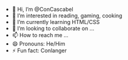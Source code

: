 - 👋 Hi, I’m @ConCascabel
- 👀 I’m interested in reading, gaming, cooking
- 🌱 I’m currently learning HTML/CSS
- 💞️ I’m looking to collaborate on ...
- 📫 How to reach me ...
- 😄 Pronouns: He/Him
- ⚡ Fun fact: Conlanger

<!---
ConCascabel/ConCascabel is a ✨ special ✨ repository because its `README.md` (this file) appears on your GitHub profile.
You can click the Preview link to take a look at your changes.
--->
